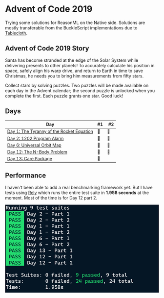 # Advent of Code 2019

Trying some solutions for ReasonML on the Native side. Solutions are mostly transferable from the BuckleScript implementations due to [Tablecloth](https://github.com/darklang/tablecloth).

## Advent of Code 2019 Story

Santa has become stranded at the edge of the Solar System while delivering presents to other planets! To accurately calculate his position in space, safely align his warp drive, and return to Earth in time to save Christmas, he needs you to bring him measurements from fifty stars.

Collect stars by solving puzzles. Two puzzles will be made available on each day in the Advent calendar; the second puzzle is unlocked when you complete the first. Each puzzle grants one star. Good luck!

## Days

| Day                                                                                                                             | #1  |  #2 |
| ------------------------------------------------------------------------------------------------------------------------------- | --- | --- |
| [Day 1: The Tyranny of the Rocket Equation](https://github.com/believer/advent-of-code/blob/master/reasonml/2019/lib/DayOne.re) | 🌟  | 🌟  |
| [Day 2: 1202 Program Alarm](https://github.com/believer/advent-of-code/blob/master/reasonml/2019/lib/DayTwo.re)                 | 🌟  | 🌟  |
| [Day 6: Universal Orbit Map](https://github.com/believer/advent-of-code/blob/master/reasonml/2019/lib/Day6.re)                  | 🌟  | 🌟  |
| [Day 12: The N-Body Problem](https://github.com/believer/advent-of-code/blob/master/reasonml/2019/lib/Day12.re)                 | 🌟  | 🌟  |
| [Day 13: Care Package](https://github.com/believer/advent-of-code/blob/master/reasonml/2019/lib/Day13.re)                       | 🌟  |     |

## Performance

I haven't been able to add a real benchmarking framework yet. But I have tests using [Rely](https://reason-native.com/docs/rely/) which runs the entire test suite in **1.958 seconds** at the moment. Most of the time is for Day 12 part 2.

![Rely](docs/rely.png)
